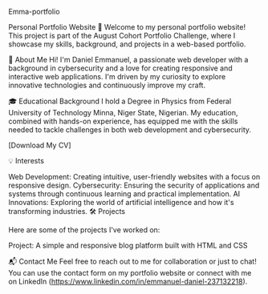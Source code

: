 Emma-portfolio

Personal Portfolio Website 🚀
Welcome to my personal portfolio website! This project is part of the August Cohort Portfolio Challenge, where I showcase my skills, background, and projects in a web-based portfolio.

📝 About Me
Hi! I'm Daniel Emmanuel, a passionate web developer with a background in cybersecurity and a love for creating responsive and interactive web applications. I'm driven by my curiosity to explore innovative technologies and continuously improve my craft.

🎓 Educational Background
I hold a Degree in Physics from Federal University of Technology Minna, Niger State, Nigerian. My education, combined with hands-on experience, has equipped me with the skills needed to tackle challenges in both web development and cybersecurity.

[Download My CV]

💡 Interests

Web Development: Creating intuitive, user-friendly websites with a focus on responsive design.
Cybersecurity: Ensuring the security of applications and systems through continuous learning and practical implementation.
AI Innovations: Exploring the world of artificial intelligence and how it's transforming industries.
🛠️ Projects

Here are some of the projects I've worked on:

Project: A simple and responsive blog platform built with HTML and CSS

📬 Contact Me
Feel free to reach out to me for collaboration or just to chat! You can use the contact form on my portfolio website or connect with me on LinkedIn (https://www.linkedin.com/in/emmanuel-daniel-237132218).
